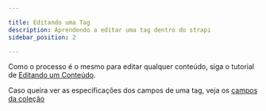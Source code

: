 ```yaml
---

title: Editando uma Tag
description: Aprendendo a editar uma tag dentro do strapi
sidebar_position: 2

---
```


Como o processo é o mesmo para editar qualquer conteúdo, siga o tutorial de [Editando um Conteúdo](/docs/strapi/iniciando-gerenciamento#editando-um-conteúdo).

Caso queira ver as especificações dos campos de uma tag, veja os [campos da coleção](/docs/strapi/tags/criar#campos)
